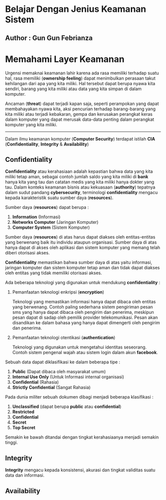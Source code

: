 # Belajar Dengan Jenius Keamanan Sistem

## Author : Gun Gun Febrianza



# Memahami Layer Keamanan



Urgensi memaknai keamanan lahir karena ada rasa memiliki terhadap suatu hal, rasa memiliki (**ownership feeling**)  dapat menimbulkan perasaan takut kehilangan dari apa yang kita miliki. Hal tersebut dapat berupa nyawa kita sendiri, barang yang kita miliki atau data yang kita simpan di dalam komputer.

Ancaman (**threat**) dapat terjadi kapan saja, seperti perampokan yang dapat membahayakan nyawa kita, aksi pencurian terhadap barang-barang yang kita miliki atau terjadi kebakaran, gempa dan kerusakan perangkat keras dalam komputer yang dapat merusak data-data penting dalam perangkat komputer yang kita miliki. 



----



Dalam ilmu keamanan komputer (**Computer Security**) terdapat istilah **CIA** (**Confidentiality**, **Integrity** & **Availability**)



## Confidentiality 

**Confidentiality** atau kerahasiaan adalah kepastian bahwa data yang kita miliki tetap aman, sebagai contoh jumlah saldo yang kita miliki di **bank** hanya kita yang tau dan catatan medis yang kita miliki hanya dokter yang tau. Dalam konteks keamanan bisnis atau kekuasaan (**authority**) tepatnya dalam sudut pandang **cybersecurity**, terminologi **confidentiality** mengacu kepada karakteristik suatu sumber daya (**resources**).

Sumber daya (**resources**) dapat berupa :

1. **Information** (Informasi)
2. **Networks Computer** (Jaringan Komputer)
3. **Computer System** (Sistem Komputer)

Sumber daya (**resources**) di atas harus dapat diakses oleh entitas-entitas yang berwenang baik itu individu ataupun organisasi. Sumber daya di atas hanya dapat di akses oleh aplikasi dan sistem komputer yang memang telah diberi otorisasi akses.

**Confidentiality** memastikan bahwa sumber daya di atas yaitu informasi, jaringan komputer dan sistem komputer tetap aman dan tidak dapat diakses oleh entitas yang tidak memiliki otorisasi akses.

Ada beberapa teknologi yang digunakan untuk mendukung **confidentiality** :

1. Pemanfaatan teknologi enkripsi (**encryption**)

   Teknologi yang memastikan informasi hanya dapat dibaca oleh entitas yang berwenang. Contoh paling sederhana sistem pengiriman pesan sms yang hanya dapat dibaca oleh pengirim dan penerima, meskipun pesan dapat di sadap oleh pemilik provider telekomunikasi. Pesan akan disandikan ke dalam bahasa yang hanya dapat dimengerti oleh pengirim dan penerima.

2. Pemanfaatan teknologi otentikasi (**authentication**)

   Teknologi yang digunakan untuk mengetahui identitas seseorang. Contoh sistem pengenal wajah atau sistem login dalam akun **facebook**.

Sebuah data dapat diklasifikasi ke dalam beberapa tipe :

1. **Public** (Dapat dibaca oleh masyarakat umum)
2. **Internal Use Only** (Untuk Informasi internal organisasi)
3. **Confidential** (Rahasia)
4. **Strictly Confidential** (Sangat Rahasia)

Pada dunia militer sebuah dokumen dibagi menjadi beberapa klasifikasi :

1. **Unclassified** (dapat berupa **public** atau **confidential**)
2. **Restricted**
3. **Confidential**
4. **Secret**
5. **Top Secret**

Semakin ke bawah ditandai dengan tingkat kerahasiaanya menjadi semakin tinggi.



## Integrity 

**Integrity** mengacu kepada konsistensi, akurasi dan tingkat validitas suatu data dan informasi.



## Availability